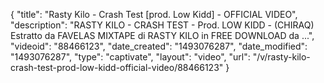 {
    "title": "Rasty Kilo - Crash Test [prod. Low Kidd] - OFFICIAL VIDEO",
    "description": "RASTY KILO - CRASH TEST - Prod. LOW KIDD - (CHIRAQ) Estratto da FAVELAS MIXTAPE di RASTY KILO in FREE DOWNLOAD da ...",
    "videoid": "88466123",
    "date_created": "1493076287",
    "date_modified": "1493076287",
    "type": "captivate",
    "layout": "video",
    "url": "\/v\/rasty-kilo-crash-test-prod-low-kidd-official-video\/88466123"
}